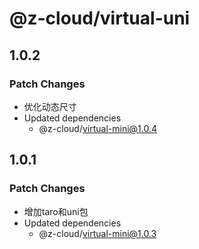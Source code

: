# @z-cloud/virtual-uni

## 1.0.2

### Patch Changes

- 优化动态尺寸
- Updated dependencies
  - @z-cloud/virtual-mini@1.0.4

## 1.0.1

### Patch Changes

- 增加taro和uni包
- Updated dependencies
  - @z-cloud/virtual-mini@1.0.3
